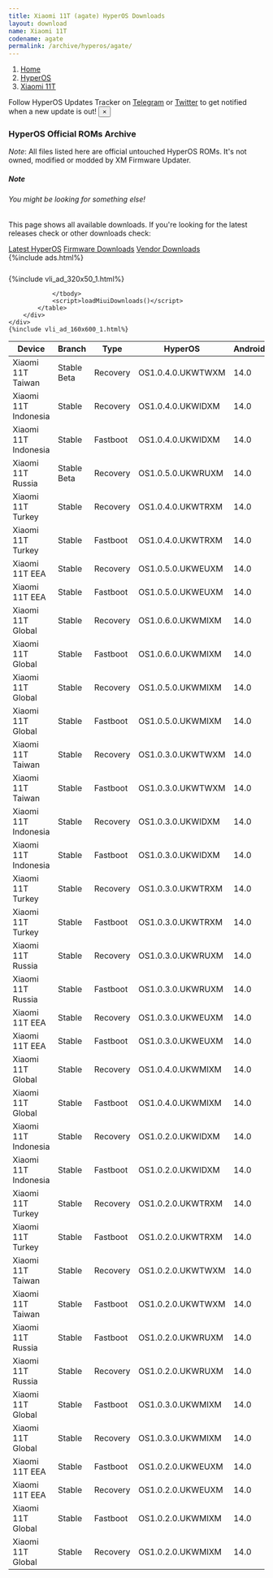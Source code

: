 ```yaml
---
title: Xiaomi 11T (agate) HyperOS Downloads
layout: download
name: Xiaomi 11T
codename: agate
permalink: /archive/hyperos/agate/
---
```

<nav aria-label="breadcrumb">
    <ol class="breadcrumb">
        <li class="breadcrumb-item"><a href="/">Home</a></li>
        <li class="breadcrumb-item"><a href="/hyperos/">HyperOS</a></li>
        <li class="breadcrumb-item active" aria-current="page"><a href="/hyperos/agate/">Xiaomi 11T</a></li>
    </ol>
</nav>
<div class="alert alert-primary alert-dismissible fade show" role="alert">
    Follow HyperOS Updates Tracker on <a href="https://t.me/MIUIUpdatesTracker" class="alert-link">Telegram</a>
     or <a href="https://twitter.com/MiFwUpdater" class="alert-link">Twitter</a> to get notified when a new update is out!
    <button type="button" class="close" data-dismiss="alert" aria-label="Close">
        <span aria-hidden="true">&times;</span>
    </button>
</div>

### HyperOS Official ROMs Archive
*Note*: All files listed here are official untouched HyperOS ROMs. It's not owned, modified or modded by XM Firmware Updater.
<div class="card">
  <div class="card-body">
    <h5 class="card-title">Note</h5>
    <h6 class="card-subtitle mb-2 text-muted">You might be looking for something else!</h6>
    <p class="card-text">This page shows all available downloads.
     If you're looking for the latest releases check or other downloads check:</p>
    <a href="/hyperos/agate/" class="card-link">Latest HyperOS</a>
    <a href="/firmware/agate/" class="card-link">Firmware Downloads</a>
    <a href="/vendor/agate/" class="card-link">Vendor Downloads</a>
  </div>
</div>
{%include ads.html%}
<div class="row justify-content-center">
    <div class="col-10">
        <div class="table-responsive-md" style="margin-top: 25px;">
            {%include vli_ad_320x50_1.html%}
            <table id="miui" class="display dt-responsive nowrap compact table table-striped table-hover table-sm">
                <thead class="thead-dark">
                    <tr>
                        <th data-ref="device">Device</th>
                        <th data-ref="branch">Branch</th>
                        <th data-ref="type">Type</th>
                        <th data-ref="miui">HyperOS</th>
                        <th data-ref="android">Android</th>
                        <th data-ref="size">Size</th>
                        <th data-ref="size">Date</th>
                        <th data-ref="link">Link</th>
                    </tr>
                </thead>
                <tbody>
                <tr><td>Xiaomi 11T Taiwan</td><td>Stable Beta</td><td>Recovery</td><td>OS1.0.4.0.UKWTWXM</td><td>14.0</td><td>4.7 GB</td><td>2024-09-20</td><td><a href="/hyperos/agate/stable beta/OS1.0.4.0.UKWTWXM/">Download</a></td></tr>
<tr><td>Xiaomi 11T Indonesia</td><td>Stable</td><td>Recovery</td><td>OS1.0.4.0.UKWIDXM</td><td>14.0</td><td>4.9 GB</td><td>2024-09-14</td><td><a href="/hyperos/agate/stable/OS1.0.4.0.UKWIDXM/">Download</a></td></tr>
<tr><td>Xiaomi 11T Indonesia</td><td>Stable</td><td>Fastboot</td><td>OS1.0.4.0.UKWIDXM</td><td>14.0</td><td>6.2 GB</td><td>2024-09-06</td><td><a href="/hyperos/agate/stable/OS1.0.4.0.UKWIDXM/">Download</a></td></tr>
<tr><td>Xiaomi 11T Russia</td><td>Stable Beta</td><td>Recovery</td><td>OS1.0.5.0.UKWRUXM</td><td>14.0</td><td>4.9 GB</td><td>2024-09-14</td><td><a href="/hyperos/agate/stable beta/OS1.0.5.0.UKWRUXM/">Download</a></td></tr>
<tr><td>Xiaomi 11T Turkey</td><td>Stable</td><td>Recovery</td><td>OS1.0.4.0.UKWTRXM</td><td>14.0</td><td>4.9 GB</td><td>2024-09-14</td><td><a href="/hyperos/agate/stable/OS1.0.4.0.UKWTRXM/">Download</a></td></tr>
<tr><td>Xiaomi 11T Turkey</td><td>Stable</td><td>Fastboot</td><td>OS1.0.4.0.UKWTRXM</td><td>14.0</td><td>6.1 GB</td><td>2024-09-06</td><td><a href="/hyperos/agate/stable/OS1.0.4.0.UKWTRXM/">Download</a></td></tr>
<tr><td>Xiaomi 11T EEA</td><td>Stable</td><td>Recovery</td><td>OS1.0.5.0.UKWEUXM</td><td>14.0</td><td>4.9 GB</td><td>2024-09-07</td><td><a href="/hyperos/agate/stable/OS1.0.5.0.UKWEUXM/">Download</a></td></tr>
<tr><td>Xiaomi 11T EEA</td><td>Stable</td><td>Fastboot</td><td>OS1.0.5.0.UKWEUXM</td><td>14.0</td><td>6.3 GB</td><td>2024-08-15</td><td><a href="/hyperos/agate/stable/OS1.0.5.0.UKWEUXM/">Download</a></td></tr>
<tr><td>Xiaomi 11T Global</td><td>Stable</td><td>Recovery</td><td>OS1.0.6.0.UKWMIXM</td><td>14.0</td><td>5.0 GB</td><td>2024-09-06</td><td><a href="/hyperos/agate/stable/OS1.0.6.0.UKWMIXM/">Download</a></td></tr>
<tr><td>Xiaomi 11T Global</td><td>Stable</td><td>Fastboot</td><td>OS1.0.6.0.UKWMIXM</td><td>14.0</td><td>6.5 GB</td><td>2024-08-15</td><td><a href="/hyperos/agate/stable/OS1.0.6.0.UKWMIXM/">Download</a></td></tr>
<tr><td>Xiaomi 11T Global</td><td>Stable</td><td>Recovery</td><td>OS1.0.5.0.UKWMIXM</td><td>14.0</td><td>5.0 GB</td><td>2024-07-02</td><td><a href="/hyperos/agate/stable/OS1.0.5.0.UKWMIXM/">Download</a></td></tr>
<tr><td>Xiaomi 11T Global</td><td>Stable</td><td>Fastboot</td><td>OS1.0.5.0.UKWMIXM</td><td>14.0</td><td>6.5 GB</td><td>2024-06-17</td><td><a href="/hyperos/agate/stable/OS1.0.5.0.UKWMIXM/">Download</a></td></tr>
<tr><td>Xiaomi 11T Taiwan</td><td>Stable</td><td>Recovery</td><td>OS1.0.3.0.UKWTWXM</td><td>14.0</td><td>4.7 GB</td><td>2024-06-06</td><td><a href="/hyperos/agate/stable/OS1.0.3.0.UKWTWXM/">Download</a></td></tr>
<tr><td>Xiaomi 11T Taiwan</td><td>Stable</td><td>Fastboot</td><td>OS1.0.3.0.UKWTWXM</td><td>14.0</td><td>5.7 GB</td><td>2024-05-15</td><td><a href="/hyperos/agate/stable/OS1.0.3.0.UKWTWXM/">Download</a></td></tr>
<tr><td>Xiaomi 11T Indonesia</td><td>Stable</td><td>Recovery</td><td>OS1.0.3.0.UKWIDXM</td><td>14.0</td><td>4.9 GB</td><td>2024-06-06</td><td><a href="/hyperos/agate/stable/OS1.0.3.0.UKWIDXM/">Download</a></td></tr>
<tr><td>Xiaomi 11T Indonesia</td><td>Stable</td><td>Fastboot</td><td>OS1.0.3.0.UKWIDXM</td><td>14.0</td><td>6.3 GB</td><td>2024-05-15</td><td><a href="/hyperos/agate/stable/OS1.0.3.0.UKWIDXM/">Download</a></td></tr>
<tr><td>Xiaomi 11T Turkey</td><td>Stable</td><td>Recovery</td><td>OS1.0.3.0.UKWTRXM</td><td>14.0</td><td>4.9 GB</td><td>2024-06-06</td><td><a href="/hyperos/agate/stable/OS1.0.3.0.UKWTRXM/">Download</a></td></tr>
<tr><td>Xiaomi 11T Turkey</td><td>Stable</td><td>Fastboot</td><td>OS1.0.3.0.UKWTRXM</td><td>14.0</td><td>6.2 GB</td><td>2024-05-15</td><td><a href="/hyperos/agate/stable/OS1.0.3.0.UKWTRXM/">Download</a></td></tr>
<tr><td>Xiaomi 11T Russia</td><td>Stable</td><td>Recovery</td><td>OS1.0.3.0.UKWRUXM</td><td>14.0</td><td>4.9 GB</td><td>2024-04-23</td><td><a href="/hyperos/agate/stable/OS1.0.3.0.UKWRUXM/">Download</a></td></tr>
<tr><td>Xiaomi 11T Russia</td><td>Stable</td><td>Fastboot</td><td>OS1.0.3.0.UKWRUXM</td><td>14.0</td><td>6.2 GB</td><td>2024-04-02</td><td><a href="/hyperos/agate/stable/OS1.0.3.0.UKWRUXM/">Download</a></td></tr>
<tr><td>Xiaomi 11T EEA</td><td>Stable</td><td>Recovery</td><td>OS1.0.3.0.UKWEUXM</td><td>14.0</td><td>4.9 GB</td><td>2024-04-23</td><td><a href="/hyperos/agate/stable/OS1.0.3.0.UKWEUXM/">Download</a></td></tr>
<tr><td>Xiaomi 11T EEA</td><td>Stable</td><td>Fastboot</td><td>OS1.0.3.0.UKWEUXM</td><td>14.0</td><td>6.5 GB</td><td>2024-04-02</td><td><a href="/hyperos/agate/stable/OS1.0.3.0.UKWEUXM/">Download</a></td></tr>
<tr><td>Xiaomi 11T Global</td><td>Stable</td><td>Recovery</td><td>OS1.0.4.0.UKWMIXM</td><td>14.0</td><td>5.0 GB</td><td>2024-04-01</td><td><a href="/hyperos/agate/stable/OS1.0.4.0.UKWMIXM/">Download</a></td></tr>
<tr><td>Xiaomi 11T Global</td><td>Stable</td><td>Fastboot</td><td>OS1.0.4.0.UKWMIXM</td><td>14.0</td><td>6.7 GB</td><td>2024-03-15</td><td><a href="/hyperos/agate/stable/OS1.0.4.0.UKWMIXM/">Download</a></td></tr>
<tr><td>Xiaomi 11T Indonesia</td><td>Stable</td><td>Recovery</td><td>OS1.0.2.0.UKWIDXM</td><td>14.0</td><td>4.9 GB</td><td>2024-04-01</td><td><a href="/hyperos/agate/stable/OS1.0.2.0.UKWIDXM/">Download</a></td></tr>
<tr><td>Xiaomi 11T Indonesia</td><td>Stable</td><td>Fastboot</td><td>OS1.0.2.0.UKWIDXM</td><td>14.0</td><td>6.4 GB</td><td>2024-03-08</td><td><a href="/hyperos/agate/stable/OS1.0.2.0.UKWIDXM/">Download</a></td></tr>
<tr><td>Xiaomi 11T Turkey</td><td>Stable</td><td>Recovery</td><td>OS1.0.2.0.UKWTRXM</td><td>14.0</td><td>4.9 GB</td><td>2024-04-01</td><td><a href="/hyperos/agate/stable/OS1.0.2.0.UKWTRXM/">Download</a></td></tr>
<tr><td>Xiaomi 11T Turkey</td><td>Stable</td><td>Fastboot</td><td>OS1.0.2.0.UKWTRXM</td><td>14.0</td><td>6.3 GB</td><td>2024-03-08</td><td><a href="/hyperos/agate/stable/OS1.0.2.0.UKWTRXM/">Download</a></td></tr>
<tr><td>Xiaomi 11T Taiwan</td><td>Stable</td><td>Recovery</td><td>OS1.0.2.0.UKWTWXM</td><td>14.0</td><td>4.7 GB</td><td>2024-04-01</td><td><a href="/hyperos/agate/stable/OS1.0.2.0.UKWTWXM/">Download</a></td></tr>
<tr><td>Xiaomi 11T Taiwan</td><td>Stable</td><td>Fastboot</td><td>OS1.0.2.0.UKWTWXM</td><td>14.0</td><td>5.7 GB</td><td>2024-03-08</td><td><a href="/hyperos/agate/stable/OS1.0.2.0.UKWTWXM/">Download</a></td></tr>
<tr><td>Xiaomi 11T Russia</td><td>Stable</td><td>Fastboot</td><td>OS1.0.2.0.UKWRUXM</td><td>14.0</td><td>6.4 GB</td><td>2024-02-23</td><td><a href="/hyperos/agate/stable/OS1.0.2.0.UKWRUXM/">Download</a></td></tr>
<tr><td>Xiaomi 11T Russia</td><td>Stable</td><td>Recovery</td><td>OS1.0.2.0.UKWRUXM</td><td>14.0</td><td>4.9 GB</td><td>2024-01-30</td><td><a href="/hyperos/agate/stable/OS1.0.2.0.UKWRUXM/">Download</a></td></tr>
<tr><td>Xiaomi 11T Global</td><td>Stable</td><td>Fastboot</td><td>OS1.0.3.0.UKWMIXM</td><td>14.0</td><td>6.8 GB</td><td>2024-02-21</td><td><a href="/hyperos/agate/stable/OS1.0.3.0.UKWMIXM/">Download</a></td></tr>
<tr><td>Xiaomi 11T Global</td><td>Stable</td><td>Recovery</td><td>OS1.0.3.0.UKWMIXM</td><td>14.0</td><td>5.0 GB</td><td>2024-01-25</td><td><a href="/hyperos/agate/stable/OS1.0.3.0.UKWMIXM/">Download</a></td></tr>
<tr><td>Xiaomi 11T EEA</td><td>Stable</td><td>Fastboot</td><td>OS1.0.2.0.UKWEUXM</td><td>14.0</td><td>6.6 GB</td><td>2024-02-23</td><td><a href="/hyperos/agate/stable/OS1.0.2.0.UKWEUXM/">Download</a></td></tr>
<tr><td>Xiaomi 11T EEA</td><td>Stable</td><td>Recovery</td><td>OS1.0.2.0.UKWEUXM</td><td>14.0</td><td>4.9 GB</td><td>2024-01-30</td><td><a href="/hyperos/agate/stable/OS1.0.2.0.UKWEUXM/">Download</a></td></tr>
<tr><td>Xiaomi 11T Global</td><td>Stable</td><td>Fastboot</td><td>OS1.0.2.0.UKWMIXM</td><td>14.0</td><td>6.7 GB</td><td>2024-01-08</td><td><a href="/hyperos/agate/stable/OS1.0.2.0.UKWMIXM/">Download</a></td></tr>
<tr><td>Xiaomi 11T Global</td><td>Stable</td><td>Recovery</td><td>OS1.0.2.0.UKWMIXM</td><td>14.0</td><td>4.9 GB</td><td>2023-12-21</td><td><a href="/hyperos/agate/stable/OS1.0.2.0.UKWMIXM/">Download</a></td></tr>

                </tbody>
                <script>loadMiuiDownloads()</script>
            </table>
        </div>
    </div>
    {%include vli_ad_160x600_1.html%}
</div>
